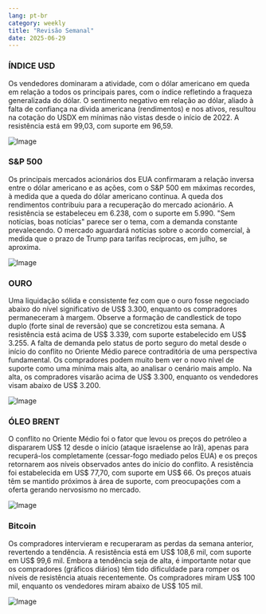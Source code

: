 ```yaml
---
lang: pt-br
category: weekly
title: "Revisão Semanal"
date: 2025-06-29
---
```


### ÍNDICE USD

Os vendedores dominaram a atividade, com o dólar americano em queda em relação a todos os principais pares, com o índice refletindo a fraqueza generalizada do dólar. O sentimento negativo em relação ao dólar, aliado à falta de confiança na dívida americana (rendimentos) e nos ativos, resultou na cotação do USDX em mínimas não vistas desde o início de 2022. A resistência está em 99,03, com suporte em 96,59.

![Image](https://markleighedu.github.io/img/Jun-2025/29-Jun-2025/usdindex.jpg)

### S&P 500

Os principais mercados acionários dos EUA confirmaram a relação inversa entre o dólar americano e as ações, com o S&P 500 em máximas recordes, à medida que a queda do dólar americano continua. A queda dos rendimentos contribuiu para a recuperação do mercado acionário. A resistência se estabeleceu em 6.238, com o suporte em 5.990. "Sem notícias, boas notícias" parece ser o tema, com a demanda constante prevalecendo. O mercado aguardará notícias sobre o acordo comercial, à medida que o prazo de Trump para tarifas recíprocas, em julho, se aproxima.

![Image](https://markleighedu.github.io/img/Jun-2025/29-Jun-2025/sp500.jpg)

### OURO

Uma liquidação sólida e consistente fez com que o ouro fosse negociado abaixo do nível significativo de US$ 3.300, enquanto os compradores permaneceram à margem. Observe a formação de candlestick de topo duplo (forte sinal de reversão) que se concretizou esta semana. A resistência está acima de US$ 3.339, com suporte estabelecido em US$ 3.255. A falta de demanda pelo status de porto seguro do metal desde o início do conflito no Oriente Médio parece contraditória de uma perspectiva fundamental. Os compradores podem muito bem ver o novo nível de suporte como uma mínima mais alta, ao analisar o cenário mais amplo. Na alta, os compradores visarão acima de US$ 3.300, enquanto os vendedores visam abaixo de US$ 3.200.

![Image](https://markleighedu.github.io/img/Jun-2025/29-Jun-2025/gold.jpg)

### ÓLEO BRENT

O conflito no Oriente Médio foi o fator que levou os preços do petróleo a dispararem US$ 12 desde o início (ataque israelense ao Irã), apenas para recuperá-los completamente (cessar-fogo mediado pelos EUA) e os preços retornarem aos níveis observados antes do início do conflito. A resistência foi estabelecida em US$ 77,70, com suporte em US$ 66. Os preços atuais têm se mantido próximos à área de suporte, com preocupações com a oferta gerando nervosismo no mercado.

![Image](https://markleighedu.github.io/img/Jun-2025/29-Jun-2025/brentoil.jpg)

### Bitcoin

Os compradores intervieram e recuperaram as perdas da semana anterior, revertendo a tendência. A resistência está em US$ 108,6 mil, com suporte em US$ 99,6 mil. Embora a tendência seja de alta, é importante notar que os compradores (gráficos diários) têm tido dificuldade para romper os níveis de resistência atuais recentemente. Os compradores miram US$ 100 mil, enquanto os vendedores miram abaixo de US$ 105 mil.

![Image](https://markleighedu.github.io/img/Jun-2025/29-Jun-2025/bitcoin.jpg)

